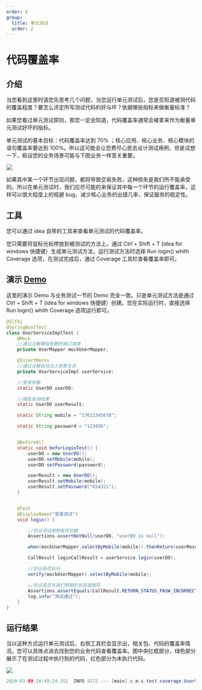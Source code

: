 ```yaml
---
order: 6
group:
  title: 单元测试
  order: 2
---
```


# 代码覆盖率

## 介绍

当您看到这里时请您先思考几个问题，当您运行单元测试后，您是否知道被测代码的覆盖程度？要怎么评定所写测试代码的好与坏？依据哪些指标来做衡量标准？

如果您看过单元测试原则，那您一定会知道，代码覆盖率通常会被拿来作为衡量单元测试好坏的指标。

单元测试的基本目标：代码覆盖率达到 70% ；核心应用、核心业务、核心模块的语句覆盖率要达到 100%。所以这可能会让您费尽心思去设计测试用例，但是试想一下，假设您的业务场景可能与下图业务一样至关重要。

![](/java-unit-docs/assets/flowchart.png)

如果其中某一个环节出现问题，都将导致交易失败，这种损失是我们所不能承受的。所以在单元测试时，我们应尽可能的来保证其中每一个环节的运行覆盖率，这样可以很大程度上的规避 bug，减少核心业务的出错几率，保证服务的稳定性。

## 工具

您可以通过 idea 自带的工具来查看单元测试的代码覆盖率。

您只需要将鼠标光标停放到被测试的方法上，通过 Ctrl + Shift + T (idea for windows 快捷键）生成单元测试方法，运行测试方法时选择 Run login() whith Coverage 选项，在测试完成后，通过 Coverage 工具栏查看覆盖率即可。

## 演示 [Demo](https://github.com/xiyun-international/java-unit-docs/tree/master/source/middle-stage-test-coverage)

这里的演示 Demo 与业务测试一节的 Demo 完全一致。只是单元测试方法是通过 Ctrl + Shift + T (idea for windows 快捷键）创建。您在实际运行时，直接选择 Run login() whith Coverage 选项运行即可。

```java
@Slf4j
@SpringBootTest
class UserServiceImplTest {
    @Mock
    //通过注解模拟依赖的接口或类
    private UserMapper mockUserMapper;

    @InjectMocks
    //通过注解自动注入依赖关系
    private UserServiceImpl userService;

    //登录参数
    static UserDO userDO;

    //模拟查询结果
    static UserDO userResult;

    static String mobile = "17612345678";

    static String password = "123456";


    @BeforeAll
    static void beforLoginTest() {
        userDO = new UserDO();
        userDO.setMobile(mobile);
        userDO.setPassword(password);

        userResult = new UserDO();
        userResult.setMobile(mobile);
        userResult.setPassword("654321");
    }


    @Test
    @DisplayName("登录测试")
    void login() {

        //验证测试用例是否创建
        Assertions.assertNotNull(userDO, "userDO is null");

        when(mockUserMapper.selectByMobile(mobile)).thenReturn(userResult);

        CallResult loginCallResult = userService.login(userDO);

        //验证是否执行
        verify(mockUserMapper).selectByMobile(mobile);

        //验证是否与我们预期的状态值相符
        Assertions.assertEquals(CallResult.RETURN_STATUS_PASW_INCORRECT, loginCallResult.getCode());
        log.info("测试通过");
    }
}
```

## 运行结果

当以这种方式运行单元测试后，右侧工具栏会显示出，相关包、代码的覆盖率情况。您可以具体点进去找到您的业务代码查看覆盖率。图中央红框部分，绿色部分展示了在测试过程中执行到的代码，红色部分为未执行代码。

![](/java-unit-docs/assets/idea.png)

```java
2020-03-09 20:49:24.351  INFO 9372 --- [main] c.m.s.test.coverage.UserServiceImplTest  : 测试通过
```
